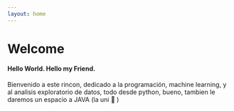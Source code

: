 ```yaml
---
layout: home
---
```

# Welcome

#### Hello World. Hello my Friend.
Bienvenido a este rincon, dedicado a la programación, machine learning, y al analisis exploratorio de datos, todo desde python, bueno, tambien le daremos un espacio a JAVA (la uni 🤬 )
